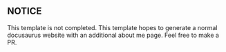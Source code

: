 ## NOTICE
This template is not completed. This template hopes to generate a normal docusaurus website with an additional about me page. Feel free to make a PR.